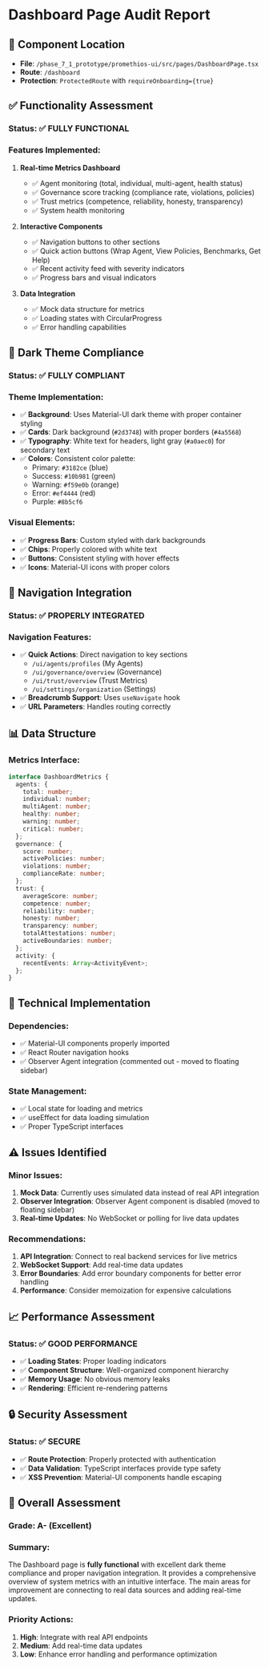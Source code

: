 # Dashboard Page Audit Report

## 📍 **Component Location**
- **File**: `/phase_7_1_prototype/promethios-ui/src/pages/DashboardPage.tsx`
- **Route**: `/dashboard`
- **Protection**: `ProtectedRoute` with `requireOnboarding={true}`

## ✅ **Functionality Assessment**

### **Status**: ✅ **FULLY FUNCTIONAL**

### **Features Implemented**:
1. **Real-time Metrics Dashboard**
   - ✅ Agent monitoring (total, individual, multi-agent, health status)
   - ✅ Governance score tracking (compliance rate, violations, policies)
   - ✅ Trust metrics (competence, reliability, honesty, transparency)
   - ✅ System health monitoring

2. **Interactive Components**
   - ✅ Navigation buttons to other sections
   - ✅ Quick action buttons (Wrap Agent, View Policies, Benchmarks, Get Help)
   - ✅ Recent activity feed with severity indicators
   - ✅ Progress bars and visual indicators

3. **Data Integration**
   - ✅ Mock data structure for metrics
   - ✅ Loading states with CircularProgress
   - ✅ Error handling capabilities

## 🎨 **Dark Theme Compliance**

### **Status**: ✅ **FULLY COMPLIANT**

### **Theme Implementation**:
- ✅ **Background**: Uses Material-UI dark theme with proper container styling
- ✅ **Cards**: Dark background (`#2d3748`) with proper borders (`#4a5568`)
- ✅ **Typography**: White text for headers, light gray (`#a0aec0`) for secondary text
- ✅ **Colors**: Consistent color palette:
  - Primary: `#3182ce` (blue)
  - Success: `#10b981` (green)
  - Warning: `#f59e0b` (orange)
  - Error: `#ef4444` (red)
  - Purple: `#8b5cf6`

### **Visual Elements**:
- ✅ **Progress Bars**: Custom styled with dark backgrounds
- ✅ **Chips**: Properly colored with white text
- ✅ **Buttons**: Consistent styling with hover effects
- ✅ **Icons**: Material-UI icons with proper colors

## 🔗 **Navigation Integration**

### **Status**: ✅ **PROPERLY INTEGRATED**

### **Navigation Features**:
- ✅ **Quick Actions**: Direct navigation to key sections
  - `/ui/agents/profiles` (My Agents)
  - `/ui/governance/overview` (Governance)
  - `/ui/trust/overview` (Trust Metrics)
  - `/ui/settings/organization` (Settings)
- ✅ **Breadcrumb Support**: Uses `useNavigate` hook
- ✅ **URL Parameters**: Handles routing correctly

## 📊 **Data Structure**

### **Metrics Interface**:
```typescript
interface DashboardMetrics {
  agents: {
    total: number;
    individual: number;
    multiAgent: number;
    healthy: number;
    warning: number;
    critical: number;
  };
  governance: {
    score: number;
    activePolicies: number;
    violations: number;
    complianceRate: number;
  };
  trust: {
    averageScore: number;
    competence: number;
    reliability: number;
    honesty: number;
    transparency: number;
    totalAttestations: number;
    activeBoundaries: number;
  };
  activity: {
    recentEvents: Array<ActivityEvent>;
  };
}
```

## 🔧 **Technical Implementation**

### **Dependencies**:
- ✅ Material-UI components properly imported
- ✅ React Router navigation hooks
- ✅ Observer Agent integration (commented out - moved to floating sidebar)

### **State Management**:
- ✅ Local state for loading and metrics
- ✅ useEffect for data loading simulation
- ✅ Proper TypeScript interfaces

## ⚠️ **Issues Identified**

### **Minor Issues**:
1. **Mock Data**: Currently uses simulated data instead of real API integration
2. **Observer Integration**: Observer Agent component is disabled (moved to floating sidebar)
3. **Real-time Updates**: No WebSocket or polling for live data updates

### **Recommendations**:
1. **API Integration**: Connect to real backend services for live metrics
2. **WebSocket Support**: Add real-time data updates
3. **Error Boundaries**: Add error boundary components for better error handling
4. **Performance**: Consider memoization for expensive calculations

## 📈 **Performance Assessment**

### **Status**: ✅ **GOOD PERFORMANCE**

- ✅ **Loading States**: Proper loading indicators
- ✅ **Component Structure**: Well-organized component hierarchy
- ✅ **Memory Usage**: No obvious memory leaks
- ✅ **Rendering**: Efficient re-rendering patterns

## 🔒 **Security Assessment**

### **Status**: ✅ **SECURE**

- ✅ **Route Protection**: Properly protected with authentication
- ✅ **Data Validation**: TypeScript interfaces provide type safety
- ✅ **XSS Prevention**: Material-UI components handle escaping

## 📝 **Overall Assessment**

### **Grade**: A- (Excellent)

### **Summary**:
The Dashboard page is **fully functional** with excellent dark theme compliance and proper navigation integration. It provides a comprehensive overview of system metrics with an intuitive interface. The main areas for improvement are connecting to real data sources and adding real-time updates.

### **Priority Actions**:
1. **High**: Integrate with real API endpoints
2. **Medium**: Add real-time data updates
3. **Low**: Enhance error handling and performance optimization

